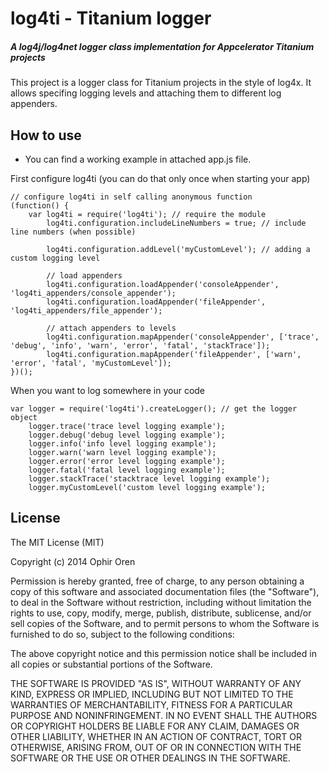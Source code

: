 # log4ti - Titanium logger
##### A log4j/log4net logger class implementation for Appcelerator Titanium projects
This project is a logger class for Titanium projects in the style of log4x. It allows specifing logging levels and attaching them to different log appenders.


## How to use

* You can find a working example in attached app.js file.

First configure log4ti (you can do that only once when starting your app)
```
// configure log4ti in self calling anonymous function
(function() {
    var log4ti = require('log4ti'); // require the module
        log4ti.configuration.includeLineNumbers = true; // include line numbers (when possible)
    
        log4ti.configuration.addLevel('myCustomLevel'); // adding a custom logging level
        
        // load appenders
        log4ti.configuration.loadAppender('consoleAppender', 'log4ti_appenders/console_appender');
        log4ti.configuration.loadAppender('fileAppender', 'log4ti_appenders/file_appender');
        
        // attach appenders to levels
        log4ti.configuration.mapAppender('consoleAppender', ['trace', 'debug', 'info', 'warn', 'error', 'fatal', 'stackTrace']);
        log4ti.configuration.mapAppender('fileAppender', ['warn', 'error', 'fatal', 'myCustomLevel']);
})();
```

When you want to log somewhere in your code
```
var logger = require('log4ti').createLogger(); // get the logger object
    logger.trace('trace level logging example');
    logger.debug('debug level logging example');
    logger.info('info level logging example');
    logger.warn('warn level logging example');
    logger.error('error level logging example');
    logger.fatal('fatal level logging example');
    logger.stackTrace('stacktrace level logging example');
    logger.myCustomLevel('custom level logging example');
```


## License

The MIT License (MIT)

Copyright (c) 2014 Ophir Oren

Permission is hereby granted, free of charge, to any person obtaining a copy
of this software and associated documentation files (the "Software"), to deal
in the Software without restriction, including without limitation the rights
to use, copy, modify, merge, publish, distribute, sublicense, and/or sell
copies of the Software, and to permit persons to whom the Software is
furnished to do so, subject to the following conditions:

The above copyright notice and this permission notice shall be included in
all copies or substantial portions of the Software.

THE SOFTWARE IS PROVIDED "AS IS", WITHOUT WARRANTY OF ANY KIND, EXPRESS OR
IMPLIED, INCLUDING BUT NOT LIMITED TO THE WARRANTIES OF MERCHANTABILITY,
FITNESS FOR A PARTICULAR PURPOSE AND NONINFRINGEMENT. IN NO EVENT SHALL THE
AUTHORS OR COPYRIGHT HOLDERS BE LIABLE FOR ANY CLAIM, DAMAGES OR OTHER
LIABILITY, WHETHER IN AN ACTION OF CONTRACT, TORT OR OTHERWISE, ARISING FROM,
OUT OF OR IN CONNECTION WITH THE SOFTWARE OR THE USE OR OTHER DEALINGS IN
THE SOFTWARE.
